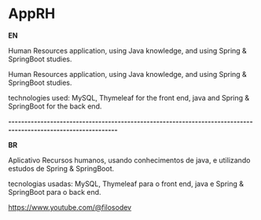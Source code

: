 # AppRH

**EN**

Human Resources application, using Java knowledge, and using Spring & SpringBoot studies.

Human Resources application, using Java knowledge, and using Spring & SpringBoot studies.

technologies used: MySQL, Thymeleaf for the front end,
java and Spring & SpringBoot for the back end.

**--------------------------------------------------------------------------------------------------------------**

**BR**

Aplicativo Recursos humanos, usando conhecimentos de java, e utilizando estudos de Spring & SpringBoot.

tecnologias usadas: MySQL, Thymeleaf para o front end,
java e Spring & SpringBoot para o back end.


https://www.youtube.com/@filosodev
